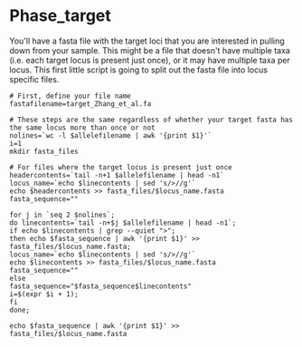 # Phase_target

You'll have a fasta file with the target loci that you are interested in pulling down from your sample. This might be a file that doesn't have multiple taxa (i.e. each target locus is present just once), or it may have multiple taxa per locus. This first little script is going to split out the fasta file into locus specific files.

```
# First, define your file name
fastafilename=target_Zhang_et_al.fa

# These steps are the same regardless of whether your target fasta has the same locus more than once or not
nolines=`wc -l $allelefilename | awk '{print $1}'`
i=1
mkdir fasta_files

# For files where the target locus is present just once
headercontents=`tail -n+1 $allelefilename | head -n1`
locus_name=`echo $linecontents | sed 's/>//g'`
echo $headercontents >> fasta_files/$locus_name.fasta
fasta_sequence=""

for j in `seq 2 $nolines`;
do linecontents=`tail -n+$j $allelefilename | head -n1`;
if echo $linecontents | grep --quiet ">";
then echo $fasta_sequence | awk '{print $1}' >> fasta_files/$locus_name.fasta;
locus_name=`echo $linecontents | sed 's/>//g'`
echo $linecontents >> fasta_files/$locus_name.fasta
fasta_sequence=""
else
fasta_sequence="$fasta_sequence$linecontents"
i=$(expr $i + 1);
fi
done;

echo $fasta_sequence | awk '{print $1}' >> fasta_files/$locus_name.fasta
